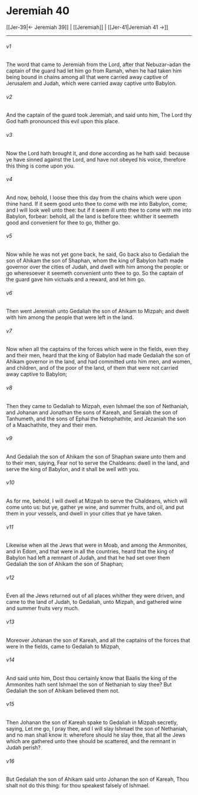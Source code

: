 # Jeremiah 40

[[Jer-39|← Jeremiah 39]] | [[Jeremiah]] | [[Jer-41|Jeremiah 41 →]]
***

###### v1
The word that came to Jeremiah from the Lord, after that Nebuzar–adan the captain of the guard had let him go from Ramah, when he had taken him being bound in chains among all that were carried away captive of Jerusalem and Judah, which were carried away captive unto Babylon.
###### v2
And the captain of the guard took Jeremiah, and said unto him, The Lord thy God hath pronounced this evil upon this place.
###### v3
Now the Lord hath brought it, and done according as he hath said: because ye have sinned against the Lord, and have not obeyed his voice, therefore this thing is come upon you.
###### v4
And now, behold, I loose thee this day from the chains which were upon thine hand. If it seem good unto thee to come with me into Babylon, come; and I will look well unto thee: but if it seem ill unto thee to come with me into Babylon, forbear: behold, all the land is before thee: whither it seemeth good and convenient for thee to go, thither go.
###### v5
Now while he was not yet gone back, he said, Go back also to Gedaliah the son of Ahikam the son of Shaphan, whom the king of Babylon hath made governor over the cities of Judah, and dwell with him among the people: or go wheresoever it seemeth convenient unto thee to go. So the captain of the guard gave him victuals and a reward, and let him go.
###### v6
Then went Jeremiah unto Gedaliah the son of Ahikam to Mizpah; and dwelt with him among the people that were left in the land.
###### v7
Now when all the captains of the forces which were in the fields, even they and their men, heard that the king of Babylon had made Gedaliah the son of Ahikam governor in the land, and had committed unto him men, and women, and children, and of the poor of the land, of them that were not carried away captive to Babylon;
###### v8
Then they came to Gedaliah to Mizpah, even Ishmael the son of Nethaniah, and Johanan and Jonathan the sons of Kareah, and Seraiah the son of Tanhumeth, and the sons of Ephai the Netophathite, and Jezaniah the son of a Maachathite, they and their men.
###### v9
And Gedaliah the son of Ahikam the son of Shaphan sware unto them and to their men, saying, Fear not to serve the Chaldeans: dwell in the land, and serve the king of Babylon, and it shall be well with you.
###### v10
As for me, behold, I will dwell at Mizpah to serve the Chaldeans, which will come unto us: but ye, gather ye wine, and summer fruits, and oil, and put them in your vessels, and dwell in your cities that ye have taken.
###### v11
Likewise when all the Jews that were in Moab, and among the Ammonites, and in Edom, and that were in all the countries, heard that the king of Babylon had left a remnant of Judah, and that he had set over them Gedaliah the son of Ahikam the son of Shaphan;
###### v12
Even all the Jews returned out of all places whither they were driven, and came to the land of Judah, to Gedaliah, unto Mizpah, and gathered wine and summer fruits very much.
###### v13
Moreover Johanan the son of Kareah, and all the captains of the forces that were in the fields, came to Gedaliah to Mizpah,
###### v14
And said unto him, Dost thou certainly know that Baalis the king of the Ammonites hath sent Ishmael the son of Nethaniah to slay thee? But Gedaliah the son of Ahikam believed them not.
###### v15
Then Johanan the son of Kareah spake to Gedaliah in Mizpah secretly, saying, Let me go, I pray thee, and I will slay Ishmael the son of Nethaniah, and no man shall know it: wherefore should he slay thee, that all the Jews which are gathered unto thee should be scattered, and the remnant in Judah perish?
###### v16
But Gedaliah the son of Ahikam said unto Johanan the son of Kareah, Thou shalt not do this thing: for thou speakest falsely of Ishmael. 
